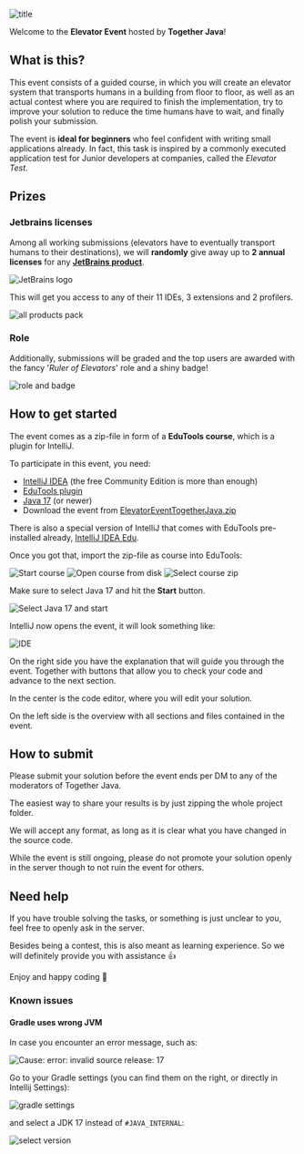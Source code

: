 ![title](https://i.imgur.com/Of1ua1J.png)

Welcome to the **Elevator Event** hosted by **Together Java**!

## What is this?

This event consists of a guided course, in which you will create an elevator system that
transports humans in a building from floor to floor, as well as an actual contest where you
are required to finish the implementation, try to improve your solution to reduce the time humans
have to wait, and finally polish your submission.

The event is **ideal for beginners** who feel confident with writing
small applications already. In fact, this task is inspired by a commonly executed application test for
Junior developers at companies, called the _Elevator Test_.

## Prizes

### Jetbrains licenses

Among all working submissions (elevators have to eventually transport humans to their destinations),
we will **randomly** give away up to **2 annual licenses** for any [**JetBrains product**](https://www.jetbrains.com/products/).

![JetBrains logo](https://i.imgur.com/h6jXoNY.png)

This will get you access to any of their 11 IDEs, 3 extensions and 2 profilers.

![all products pack](https://i.imgur.com/IL4dDs0.png)

### Role

Additionally, submissions will be graded and the top users are awarded with
the fancy '_Ruler of Elevators_' role and a shiny badge!

![role and badge](https://i.imgur.com/Uvg0WlA.png)

## How to get started

The event comes as a zip-file in form of a **EduTools course**,
which is a plugin for IntelliJ.

To participate in this event, you need:

* [IntelliJ IDEA](https://www.jetbrains.com/idea/download) (the free Community Edition is more than enough)
* [EduTools plugin](https://plugins.jetbrains.com/plugin/10081-edutools)
* [Java 17](https://adoptium.net/) (or newer)
* Download the event from [ElevatorEventTogetherJava.zip](https://github.com/Together-Java/ElevatorEvent/releases)

There is also a special version of IntelliJ that comes with EduTools
pre-installed already, [IntelliJ IDEA Edu](https://www.jetbrains.com/edu-products/download/#section=idea).

Once you got that, import the zip-file as course into EduTools:

![Start course](https://i.imgur.com/xc4BLJI.png)
![Open course from disk](https://i.imgur.com/uHurpw1.png)
![Select course zip](https://i.imgur.com/DoWwBl3.png)

Make sure to select Java 17 and hit the **Start** button. 

![Select Java 17 and start](https://i.imgur.com/yWM37Oo.png)

IntelliJ now opens the event, it will look something like:

![IDE](https://i.imgur.com/xJ906mT.png)

On the right side you have the explanation that will guide you through the event.
Together with buttons that allow you to check your code and advance to the next section.

In the center is the code editor, where you will edit your solution.

On the left side is the overview with all sections and files contained in the event.

## How to submit

Please submit your solution before the event ends per DM to any of the
moderators of Together Java.

The easiest way to share your results is by just zipping the whole project folder.

We will accept any format, as long as it is clear what you have changed in the source code.

While the event is still ongoing, please do not promote your solution openly in the server
though to not ruin the event for others.

## Need help

If you have trouble solving the tasks, or something is just unclear to you,
feel free to openly ask in the server.

Besides being a contest, this is also meant as learning experience.
So we will definitely provide you with assistance 👍

Enjoy and happy coding 🙌

### Known issues

#### Gradle uses wrong JVM

In case you encounter an error message, such as:

![Cause: error: invalid source release: 17](https://i.imgur.com/xrT39xi.png)

Go to your Gradle settings (you can find them on the right, or directly in Intellij Settings):

![gradle settings](https://i.imgur.com/7ECw8Jw.png)

and select a JDK 17 instead of `#JAVA_INTERNAL`:

![select version](https://i.imgur.com/h1FFXYn.png)
